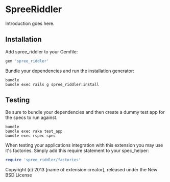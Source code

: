 SpreeRiddler
============

Introduction goes here.

Installation
------------

Add spree_riddler to your Gemfile:

```ruby
gem 'spree_riddler'
```

Bundle your dependencies and run the installation generator:

```shell
bundle
bundle exec rails g spree_riddler:install
```

Testing
-------

Be sure to bundle your dependencies and then create a dummy test app for the specs to run against.

```shell
bundle
bundle exec rake test_app
bundle exec rspec spec
```

When testing your applications integration with this extension you may use it's factories.
Simply add this require statement to your spec_helper:

```ruby
require 'spree_riddler/factories'
```

Copyright (c) 2013 [name of extension creator], released under the New BSD License

